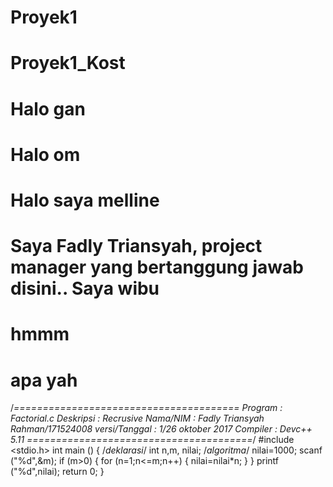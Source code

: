 # Proyek1
# Proyek1_Kost
# Halo gan
# Halo om
# Halo saya melline
# Saya Fadly Triansyah, project manager yang bertanggung jawab disini.. Saya wibu
# hmmm
# apa yah
/*=======================================
Program 		: Factorial.c
Deskripsi 		: Recrusive
Nama/NIM		: Fadly Triansyah Rahman/171524008
versi/Tanggal		: 1/26 oktober 2017
Compiler		: Devc++ 5.11
=======================================*/
#include <stdio.h>
int main ()
{ /*deklarasi*/
	int n,m, nilai;
  /*algoritma*/
  nilai=1000;
  scanf ("%d",&m);
  if (m>0)
  	{
  	for (n=1;n<=m;n++)
  		{
  			nilai=nilai*n;
		}
  	}
  printf ("%d",nilai);
  return 0;
}
